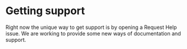 # Getting support
Right now the unique way to get support is by opening a Request Help issue. We are working to provide some new ways of documentation and support.
